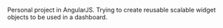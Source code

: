 Personal project in AngularJS. Trying to create reusable scalable widget objects to be used in a dashboard.
